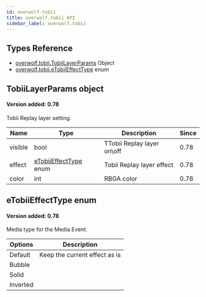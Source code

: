 ```yaml
---
id: overwolf-tobii
title: overwolf.tobii API
sidebar_label: overwolf.tobii
---
```


## Types Reference

* [overwolf.tobii.TobiiLayerParams](#tobiilayerparams-object) Object
* [overwolf.tobii.eTobiiEffectType](#etobiieffecttype-enum) enum

## TobiiLayerParams object

#### Version added: 0.78 

Tobii Replay layer setting.

| Name     | Type                                             | Description                  | Since |
|----------| -------------------------------------------------|------------------------------|------ |
| visible  | bool                                             | TTobii Replay layer on\off   | 0.78  |
| effect   | [eTobiiEffectType](#etobiieffecttype-enum) enum  | Tobii Replay layer effect    | 0.78  |
| color    | int                                              | RBGA color                   | 0.78  |

## eTobiiEffectType enum

#### Version added: 0.78 

Media type for the Media Event.

| Options     | Description                   |
|-------------| ------------------------------|
| Default     | Keep the current effect as is |
| Bubble      |                               |
| Solid       |                               |
| Inverted    |                               |

